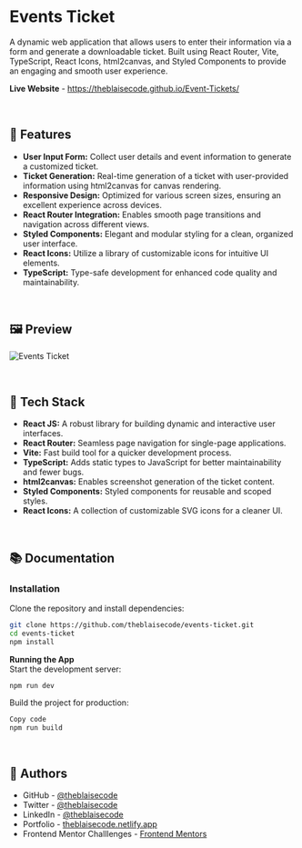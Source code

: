 # Events Ticket  
A dynamic web application that allows users to enter their information via a form and generate a downloadable ticket. Built using React Router, Vite, TypeScript, React Icons, html2canvas, and Styled Components to provide an engaging and smooth user experience.

**Live Website** - https://theblaisecode.github.io/Event-Tickets/

<br/>

## 🚀 Features  
- **User Input Form:** Collect user details and event information to generate a customized ticket.  
- **Ticket Generation:** Real-time generation of a ticket with user-provided information using html2canvas for canvas rendering.  
- **Responsive Design:** Optimized for various screen sizes, ensuring an excellent experience across devices.  
- **React Router Integration:** Enables smooth page transitions and navigation across different views.  
- **Styled Components:** Elegant and modular styling for a clean, organized user interface.  
- **React Icons:** Utilize a library of customizable icons for intuitive UI elements.  
- **TypeScript:** Type-safe development for enhanced code quality and maintainability.

<br/>

## 🖼️ Preview  
![Events Ticket](https://github.com/user-attachments/assets/b3f4b78e-fd72-4938-89a7-86ff808ad968)

<br/>

## 🔧 Tech Stack  
- **React JS:** A robust library for building dynamic and interactive user interfaces.  
- **React Router:** Seamless page navigation for single-page applications.  
- **Vite:** Fast build tool for a quicker development process.  
- **TypeScript:** Adds static types to JavaScript for better maintainability and fewer bugs.  
- **html2canvas:** Enables screenshot generation of the ticket content.  
- **Styled Components:** Styled components for reusable and scoped styles.  
- **React Icons:** A collection of customizable SVG icons for a cleaner UI.

<br/>

## 📚 Documentation  

### Installation  
Clone the repository and install dependencies:  

```bash
git clone https://github.com/theblaisecode/events-ticket.git
cd events-ticket
npm install
```

**Running the App**<br/>
Start the development server:

```bas
npm run dev
```

Build the project for production:
```bash
Copy code
npm run build
```

<br/>

## 👥 Authors
- GitHub - [@theblaisecode](https://github.com/theblaisecode)
- Twitter - [@theblaisecode](https://twitter.com/theblaisecode)
- LinkedIn - [@theblaisecode](https://www.linkedin.com/in/theblaisecode)
- Portfolio - [theblaisecode.netlify.app](https://theblaisecode.netlify.app/)
- Frontend Mentor Challlenges - [Frontend Mentors](https://www.frontendmentor.io/challenges/)
